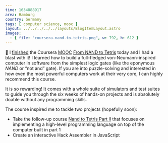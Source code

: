 ```yaml
---
time: 1634888917
area: Hamburg
country: Germany
tags: [ computer science, mooc ]
layout: ../../../../../layouts/BlogItemLayout.astro
images:
  - { file: "coursera-nand-to-tetris.png", w: 792, h: 612 }
---
```


🎉 I [finished](https://coursera.org/share/49c462b7194dd90882fc13fc6a357d52) the Coursera <abbr title="Massive Open Online Course">MOOC</abbr> [From NAND to Tetris](https://www.coursera.org/learn/build-a-computer) today and I had a blast with it! I learned how to build a full-fledged von-Neumann-inspired computer in software from the simplest logic gates (like the eponymous *NAND* or “not and” gate). If you are into puzzle-solving and interested in how even the most powerful computers work at their very core, I can highly recommend this course.

It is so rewarding! It comes with a whole suite of simulators and test suites to guide you through the six weeks of hands-on projects and is absolutely doable without any programming skills.

The course inspired me to tackle two projects (hopefully soon):

* Take the follow-up course [Nand to Tetris Part II](https://www.coursera.org/learn/nand2tetris2) that focuses on implementing a high-level programming language on top of the computer built in part 1
* Create an interactive Hack Assembler in JavaScript
